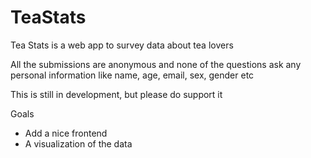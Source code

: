 # TeaStats

Tea Stats is a web app to survey data about tea lovers

All the submissions are anonymous and none of the questions ask any
personal information like name, age, email, sex, gender etc

This is still in development, but please do support it

Goals
- Add a nice frontend
- A visualization of the data